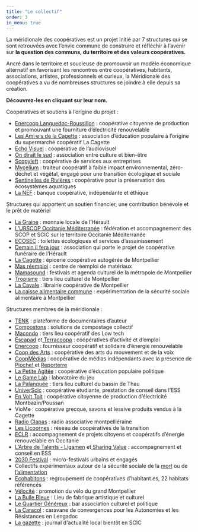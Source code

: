 ```yaml
---
title: "Le collectif"
order: 3
in_menu: true
---
```

La méridionale des coopératives est un projet initié par 7 structures qui se sont retrouvées avec l’envie commune de construire et réfléchir à l’avenir sur **la question des communs, du territoire et des valeurs coopératives.**

Ancré dans le territoire et soucieuse de promouvoir un modèle économique alternatif en favorisant les rencontres entre coopératives, habitants, associations, artistes, professionnels et curieux, la Méridionale des coopératives a vu de nombreuses
structures se joindre à elle depuis sa création.

**Découvrez-les en cliquant sur leur nom.**

<p class="encart">Coopératives et soutiens à l’origine du projet :</p>

- [Enercoop Languedoc-Roussillon](https://www.enercoop.fr/nos-cooperatives/languedoc-roussillon) : coopérative citoyenne de production et promouvant une fourniture d’électricité renouvelable
- [Les Ami·e·s de la Cagette](https://www.lesami-esdelacagette.fr/) : association d’éducation populaire à l’origine du supermarché
coopératif La Cagette
- [Echo Visuel](https://echovisuel.fr/accueil/) : coopérative de l’audiovisuel
- [On dirait le sud](https://www.ondiraitlesud.org/) : association entre culture et bien-être
- [Scopyleft](http://scopyleft.fr/) : coopérative de services aux entreprises
- [Mycelium](https://mycetraiteur.fr/) : traiteur coopératif à faible impact environnemental, zéro-déchet et végétal, engagé pour une transition écologique et sociale 
- [Sentinelles de Rivières](https://sdr34.fr/) : coopérative pour la préservation des écosystèmes aquatiques
- [La NEF](https://www.lanef.com/) : banque coopérative, indépendante et éthique

<p class="encart">Structures qui apportent un soutien financier, une contribution bénévole et le prêt de matériel</p>

- [La Graine](https://lagraine34.org/) : monnaie locale de l’Hérault
- [L’URSCOP Occitanie Méditerranée](https://www.scopoccitanie.coop/l-association-urscop-occitanie) : fédération et accompagnement des SCOP et SCIC sur le territoire Occitanie Méditerranée
- [ECOSEC](https://www.ecosec.fr/) : toilettes écologiques et services d’assainissement
- [Demain il fera jour](https://coopfun34.wordpress.com/) : association qui porte le projet de coopérative funéraire de l’Hérault
- [La Cagette](https://lacagette-coop.fr/?PagePrincipale) : épicerie coopérative autogérée de Montpellier
- [Mas réemploi](https://mas-reemploi.fr/) : centre de réemploi de matériaux
- [Mamasound](https://www.mamasound.fr/) : festivals et agenda culturel de la métropole de Montpellier
- [Tropisme](https://www.tropisme.coop/) : tiers lieu culturel de Montpellier
- [La Cavale](https://librairielacavale.coop/) : librairie coopérative de Montpellier
- [La caisse alimentaire commune](https://securite-sociale-alimentation.org/initiative/caisse-commune-de-lalimentation-montpellier/) : expérimentation de la sécurité sociale alimentaire à Montpellier




<p class="encart">Structures membres de la méridionale :</p>

- [TENK](https://www.tenk.fr/) : plateforme de documentaires d’auteur
- [Compostons](https://www.compostons.org/) : solutions de compostage collectif
- [Macondo](https://lowtechlab.org/fr/les-outils/annuaire/initiative-recnug5LTpudnhNfj) : tiers lieu coopératif des Low tech
- [Escapad](https://www.escapad.coop/) et[ Terracoopa](https://terracoopa.com/) : coopératives d’activité et d’emploi
- [Enercoop](https://www.enercoop.fr/) : fournisseur coopératif et solidaire d’énergie renouvelable
- [Coop des Arts](https://studiolanef.com/) : coopérative des arts du mouvement et de la voix
- [CoopMédias](https://coopmedias.org/) : coopérative de médias indépendants avec la présence de[ Pioche! ](https://piochemag.fr/)et [Reporterre](https://reporterre.net/)
- [La Petite Agitée](https://lapetiteagitee.org/les-agite-e-s/) : coopérative d’éducation populaire politique
- [Le Game Lab](https://legamelab.com/) : laboratoire du jeu
- [La Palanquée](https://www.lapalanquee.org/) : tiers lieu culturel du bassin de Thau
- [UniverScic](https://universcic.wordpress.com/presentation-cooperative/) : coopérative étudiante, prestation de conseil dans l’ESS
- [En Volt Toit](https://www.en-volt-toit.fr/?AccueiL) : coopérative citoyenne de production d’électricité Montbazin/Poussan
- VioMe : coopérative grecque, savons et lessive produits vendus à la Cagette
- [Radio Clapas](https://www.radioclapas.fr/) : radio associative montpelliéraine
- [Les Licoornes](https://leslicoornes.coop/) : réseau de coopératives de la transition
- [ECLR](https://ec-lr.org/) : accompagnement de projets citoyens et coopératifs d’énergie renouvelable en Occitanie
- [L’Arbre de Talents - Ligamen](https://www.linkedin.com/company/ligamen/about/) et[ ](https://www.sharingvalue.fr/)[Sharing Value](https://www.sharingvalue.fr/) : accompagnement et conseil en ESS
- [2030 Festival](https://2030festival.org/) : micro-festivals urbains et engagés
- Collectifs expérimentaux autour de la sécurité sociale de la [mort](https://secu-sociale-mort.alwaysdata.net/#/) ou de [l’alimentation](https://tav-montpellier.xyz/?Montpellier)
- [Ecohabitons](https://ecohabitons.org/) : regroupement de coopératives d’habitant.es, 22 habitats référencés
- [Vélocité](https://www.velocite-montpellier.fr/) : promotion du vélo du grand Montpellier
- [La Bulle Bleue](https://www.labullebleue.fr/) : Lieu de fabrique artistique et culturel
- [Le Quartier Généreux](https://quartiergenereux.fr/) : bar association culturel et politique
- [La Caracol](https://www.facebook.com/profile.php?id=100068963177309&rdid=8FcbuM7wxwtPh2Wt&share_url=https%3A%2F%2Fwww.facebook.com%2Fshare%2F1XhtDynLox%2F) : caravane de convergences pour les Autonomies et les Résistances en Lengadoc 
- [La gazette](https://www.lagazettedemontpellier.fr/) : journal d'actualité local bientôt en SCIC 